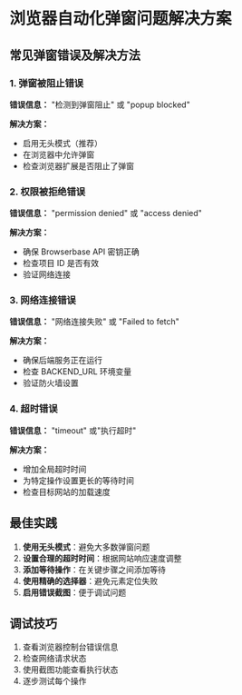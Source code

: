 # 浏览器自动化弹窗问题解决方案

## 常见弹窗错误及解决方法

### 1. 弹窗被阻止错误
**错误信息：** "检测到弹窗阻止" 或 "popup blocked"

**解决方案：**
- 启用无头模式（推荐）
- 在浏览器中允许弹窗
- 检查浏览器扩展是否阻止了弹窗

### 2. 权限被拒绝错误
**错误信息：** "permission denied" 或 "access denied"

**解决方案：**
- 确保 Browserbase API 密钥正确
- 检查项目 ID 是否有效
- 验证网络连接

### 3. 网络连接错误
**错误信息：** "网络连接失败" 或 "Failed to fetch"

**解决方案：**
- 确保后端服务正在运行
- 检查 BACKEND_URL 环境变量
- 验证防火墙设置

### 4. 超时错误
**错误信息：** "timeout" 或"执行超时"

**解决方案：**
- 增加全局超时时间
- 为特定操作设置更长的等待时间
- 检查目标网站的加载速度

## 最佳实践

1. **使用无头模式**：避免大多数弹窗问题
2. **设置合理的超时时间**：根据网站响应速度调整
3. **添加等待操作**：在关键步骤之间添加等待
4. **使用精确的选择器**：避免元素定位失败
5. **启用错误截图**：便于调试问题

## 调试技巧

1. 查看浏览器控制台错误信息
2. 检查网络请求状态
3. 使用截图功能查看执行状态
4. 逐步测试每个操作
